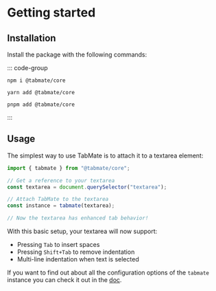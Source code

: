 # Getting started

## Installation

Install the package with the following commands:

::: code-group

```shell [npm]
npm i @tabmate/core
```

```shell [yarn]
yarn add @tabmate/core
```

```shell [pnpm]
pnpm add @tabmate/core
```

:::

## Usage

The simplest way to use TabMate is to attach it to a textarea element:

```js
import { tabmate } from "@tabmate/core";

// Get a reference to your textarea
const textarea = document.querySelector("textarea");

// Attach TabMate to the textarea
const instance = tabmate(textarea);

// Now the textarea has enhanced tab behavior!
```

With this basic setup, your textarea will now support:

- Pressing `Tab` to insert spaces
- Pressing `Shift+Tab` to remove indentation
- Multi-line indentation when text is selected

If you want to find out about all the configuration options of the `tabmate` instance you can check it out in the [doc](../api.md).
